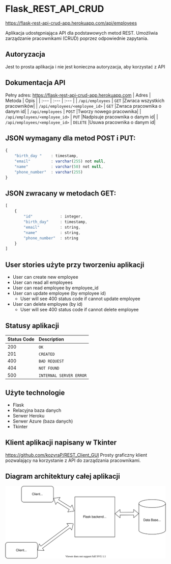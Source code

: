 # Flask_REST_API_CRUD

https://flask-rest-api-crud-app.herokuapp.com/api/employees

Aplikacja udostępniająca API dla podstawowych metod REST. Umożliwia zarządzanie pracownikami (CRUD) poprzez odpowiednie zapytania. 

## Autoryzacja

Jest to prosta aplikacja i nie jest konieczna autoryzacja, aby korzystać z API

## Dokumentacja API
Pełny adres: 
https://flask-rest-api-crud-app.herokuapp.com
| Adres | Metoda | Opis |
| :--- | :--- | :--- |
| `/api/employees` | `GET` |Zwraca wszystkich pracowników|
| `/api/employees/<employee_id>` | `GET` |Zwraca pracownika o danym id|
| `/api/employees` | `POST` |Tworzy nowego pracownika|
| `/api/employees/<employee_id>` | `PUT` |Nadpisuje pracownika o danym id|
| `/api/employees/<employee_id>` | `DELETE` |Usuwa pracownika o danym id|

## JSON wymagany dla metod POST i PUT:
```javascript
{
    "birth_day "    : timestamp,
    "email"         : varchar(255) not null,
    "name"          : varchar(50) not null,
    "phone_number"  : varchar(255)
}
```
## JSON zwracany w metodach GET:
```javascript
[
    {
        "id"            : integer,
        "birth_day"     : timestamp,
        "email"         : string,
        "name"          : string,
        "phone_number"  : string
    }
]
```
## User stories użyte przy tworzeniu aplikacji
- User can create new employee
- User can read all employees
- User can read employee by employee_id
- User can update employee (by employee id)
  - User will see 400 status code if cannot update employee
- User can delete employee (by id)
  - User will see 400 status code if cannot delete employee

## Statusy aplikacji
| Status Code | Description |
| :--- | :--- |
| 200 | `OK` |
| 201 | `CREATED` |
| 400 | `BAD REQUEST` |
| 404 | `NOT FOUND` |
| 500 | `INTERNAL SERVER ERROR` |

## Użyte technologie
- Flask
- Relacyjna baza danych
- Serwer Heroku
- Serwer Azure (baza danych)
- Tkinter

## Klient aplikacji napisany w Tkinter

https://github.com/kozyraP/REST_Client_GUI
Prosty graficzny klient pozwalający na korzystanie z API do zarządzania pracownikami.

## Diagram architektury całej aplikacji

![Diagram](https://github.com/kozyraP/Flask_REST_API_CRUD/blob/main/Untitled%20Diagram.svg)

